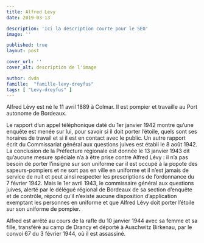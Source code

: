 ```yaml
---
title: Alfred Levy
date: 2019-03-13

description: 'Ici la description courte pour le SEO'
image: ''

published: true
layout: post

cover_url: ''
cover_alt: description de l'image

author: dvdn
famille:  "famille-levy-dreyfus"
tags: [ "Levy-dreyfus" ]
---
```


Alfred Lévy est né le 11 avril 1889 à Colmar. Il est pompier et travaille au Port autonome de Bordeaux.

Le rapport d’un appel téléphonique daté du 1er janvier 1942 montre qu’une enquête est menée sur lui, pour savoir si il doit porter l’étoile, quels sont ses horaires de travail et si il est en contact avec le public. Un autre rapport écrit du Commissariat général aux questions juives est établi le 8 août 1942. La conclusion de la Préfecture régionale est donnée le 13 janvier 1943 dit qu’aucune mesure spéciale n’a à être prise contre Alfred Lévy : il n’a pas besoin de porter l’insigne sur son uniforme car il est occupé à la popote des sapeurs-pompiers et ne sort pas en ville en uniforme et il n’est jamais de service de nuit  et peut ainsi respecter les prescriptions de l’ordonnance du 7 février 1942. Mais le 1er avril 1943, le commissaire général aux questions juives, alerté par le délégué régional de Bordeaux de sa section d’enquête et de contrôle, répond qu’il n’existe aucune disposition d’application exemptant les personnes en uniforme et que Alfred Lévy doit porter l’étoile sur son uniforme de pompier.

Alfred est arrêté au cours de la rafle du 10 janvier 1944 avec sa femme et sa fille, transféré au camp de Drancy et déporté à Auschwitz Birkenau, par le convoi 67 du 3 février 1944, où il est assassiné.
